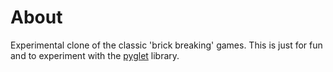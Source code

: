 About
=====

Experimental clone of the classic 'brick breaking' games. This is just for fun
and to experiment with the [pyglet](http://www.pyglet.org) library.

